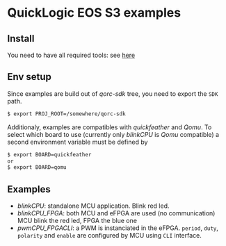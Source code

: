 # QuickLogic EOS S3 examples

## Install

You need to have all required tools: see [here](https://github.com/QuickLogic-Corp/qorc-sdk/blob/master/quickstart.rst#setup-development-environment)

## Env setup

Since examples are build out of *qorc-sdk* tree, you need to export the `SDK` path.

```bash
$ export PROJ_ROOT=/somewhere/qorc-sdk
```

Additionaly, examples are compatibles with *quickfeather* and *Qomu*. To select which board to use (currently only
*blinkCPU* is *Qomu* compatible) a second environment variable must be defined by

```bash
$ export BOARD=quickfeather
or
$ export BOARD=qomu
```

## Examples

- *blinkCPU*: standalone MCU application. Blink red led.
- *blinkCPU_FPGA*: both MCU and eFPGA are used (no communication) MCU blink the red led, FPGA the blue one
- *pwmCPU_FPGACLI*: a PWM is instanciated in the eFPGA. `period`, `duty`, `polarity`
  and `enable` are configured by MCU using `CLI` interface.
